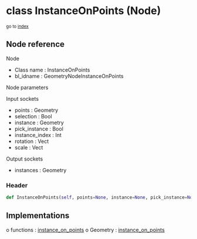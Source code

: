 # class InstanceOnPoints (Node)

<sub>go to [index](/docs/index.md)</sub>

## Node reference

Node
 - Class name : InstanceOnPoints
 - bl_idname : GeometryNodeInstanceOnPoints

Node parameters

Input sockets
 - points : Geometry
 - selection : Bool
 - instance : Geometry
 - pick_instance : Bool
 - instance_index : Int
 - rotation : Vect
 - scale : Vect

Output sockets
 - instances : Geometry

### Header

``` python
def InstanceOnPoints(self, points=None, instance=None, pick_instance=None, instance_index=None, rotation=None, scale=None, selection=None, node_label=None, node_color=None):
```

## Implementations

o functions : [instance_on_points](/docs/GeoNodes_classes/instance_on_points.md)
o Geometry : [instance_on_points](/docs/GeoNodes_classes/Geometry.md#instance_on_points) 

